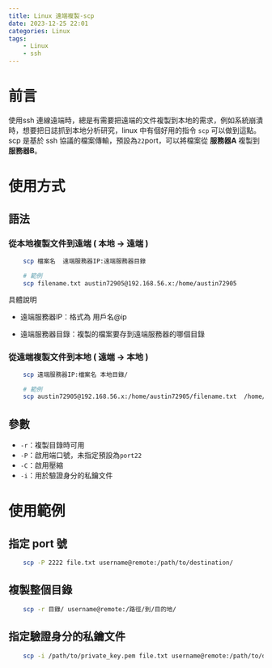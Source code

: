 ```yaml
---
title: Linux 遠端複製-scp
date: 2023-12-25 22:01
categories: Linux
tags:
    - Linux
    - ssh
---
```


# 前言
使用ssh 連線遠端時，總是有需要把遠端的文件複製到本地的需求，例如系統崩潰時，想要把日誌抓到本地分析研究，linux 中有個好用的指令 `scp` 可以做到這點。
scp 是基於 ssh 協議的檔案傳輸，預設為`22`port，可以將檔案從 **服務器A** 複製到 **服務器B**。

# 使用方式


## 語法

###  從本地複製文件到遠端 ( 本地 &rarr; 遠端 )

``` bash
    scp 檔案名  遠端服務器IP:遠端服務器目錄

    # 範例
    scp filename.txt austin72905@192.168.56.x:/home/austin72905
```

具體說明

* 遠端服務器IP：格式為 用戶名@ip

* 遠端服務器目錄：複製的檔案要存到遠端服務器的哪個目錄

### 從遠端複製文件到本地 ( 遠端 &rarr; 本地 )

```bash 
    scp 遠端服務器IP:檔案名 本地目錄/ 

    # 範例
    scp austin72905@192.168.56.x:/home/austin72905/filename.txt  /home/myaccount/
```

## 參數

* `-r`：複製目錄時可用
* `-P`：啟用端口號，未指定預設為`port22`
* `-C`：啟用壓縮
* `-i`：用於驗證身分的私鑰文件

# 使用範例

## 指定 port 號

``` bash
    scp -P 2222 file.txt username@remote:/path/to/destination/
```

## 複製整個目錄

``` bash
    scp -r 目錄/ username@remote:/路徑/到/目的地/
```

## 指定驗證身分的私鑰文件

``` bash
    scp -i /path/to/private_key.pem file.txt username@remote:/path/to/destination/
```

